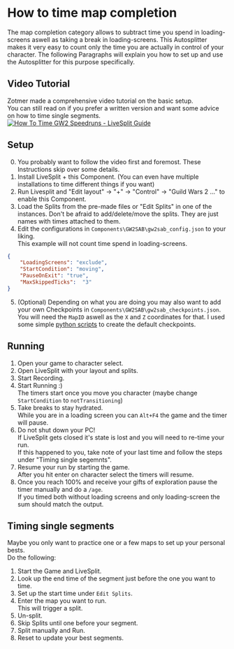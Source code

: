 # How to time map completion
The map completion category allows to subtract time you spend in loading-screens aswell as taking a break in loading-screens.
This Autosplitter makes it very easy to count only the time you are actually in control of your character.
The following Paragraphs will explain you how to set up and use the Autosplitter for this purpose specifically.

## Video Tutorial
Zotmer made a comprehensive video tutorial on the basic setup.  
You can still read on if you prefer a written version and want some advice on how to time single segments.
[![How To Time GW2 Speedruns - LiveSplit Guide](https://img.youtube.com/vi/wNML3JyVFa8/0.jpg)](https://www.youtube.com/watch?v=wNML3JyVFa8)

## Setup
0. You probably want to follow the video first and foremost. These Instructions skip over some details.
1. Install LiveSplit + this Component. (You can even have multiple installations to time different things if you want)
2. Run Livesplit and "Edit layout" -> "+" -> "Control" -> "Guild Wars 2 ..." to enable this Component.
3. Load the Splits from the pre-made files or "Edit Splits" in one of the instances.
Don't be afraid to add/delete/move the splits. They are just names with times attached to them.
4. Edit the configurations in ``Components\GW2SAB\gw2sab_config.json`` to your liking.  
This example will not count time spend in loading-screens.
```json
{
    "LoadingScreens": "exclude",
    "StartCondition": "moving",
    "PauseOnExit": "true",
    "MaxSkippedTicks":  "3"
}
```
5. (Optional) Depending on what you are doing you may also want to add your own Checkpoints in ``Components\GW2SAB\gw2sab_checkpoints.json``. You will need the ``MapID`` aswell as the ``X`` and ``Z`` coordinates for that. I used some simple [python scripts](https://github.com/Atlan-G/gw2-mumble-dev-scripts) to create the default checkpoints.
## Running
1. Open your game to character select.
2. Open LiveSplit with your layout and splits.
3. Start Recording.
3. Start Running :)  
The timers start once you move you character (maybe change ``StartCondition`` to ``notTransitioning``)
4. Take breaks to stay hydrated.  
While you are in a loading screen you can ``Alt+F4`` the game and the timer will pause.
5. Do not shut down your PC!  
If LiveSplit gets closed it's state is lost and you will need to re-time your run.  
If this happened to you, take note of your last time and follow the steps under "Timing single segemnts".
6. Resume your run by starting the game.  
After you hit enter on character select the timers will resume.
7. Once you reach 100% and receive your gifts of exploration pause the timer manually and do a ``/age``.  
If you timed both without loading screens and only loading-screen the sum should match the output.

## Timing single segments
Maybe you only want to practice one or a few maps to set up your personal bests.  
Do the following:
1. Start the Game and LiveSplit.
2. Look up the end time of the segment just before the one you want to time.
3. Set up the start time under ``Edit Splits``.
4. Enter the map you want to run.  
This will trigger a split.
5. Un-split.
6. Skip Splits until one before your segment.
7. Split manually and Run.
8. Reset to update your best segments.
